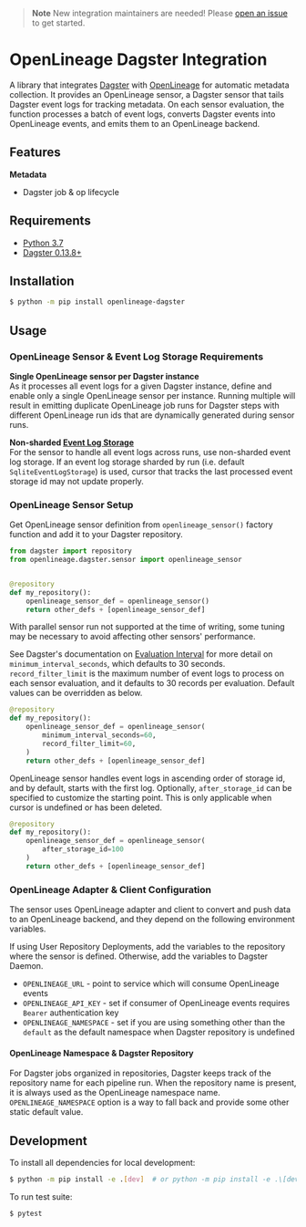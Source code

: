 > **Note**
> New integration maintainers are needed! Please [open an issue](https://github.com/OpenLineage/OpenLineage/issues/new) to get started.

# OpenLineage Dagster Integration

A library that integrates [Dagster](https://dagster.io/) with [OpenLineage](https://openlineage.io) for automatic metadata collection.
It provides an OpenLineage sensor, a Dagster sensor that tails Dagster event logs for tracking metadata.
On each sensor evaluation, the function processes a batch of event logs, converts Dagster events into OpenLineage events, 
and emits them to an OpenLineage backend.

## Features

**Metadata**

* Dagster job & op lifecycle

## Requirements

- [Python 3.7](https://www.python.org/downloads)
- [Dagster 0.13.8+](https://dagster.io/)

## Installation

```bash
$ python -m pip install openlineage-dagster
```

## Usage

### OpenLineage Sensor & Event Log Storage Requirements

**Single OpenLineage sensor per Dagster instance** <br />
As it processes all event logs for a given Dagster instance, define and enable only a single OpenLineage sensor per instance. 
Running multiple will result in emitting duplicate OpenLineage job runs for Dagster steps with different OpenLineage run ids that are dynamically generated during sensor runs.

**Non-sharded [Event Log Storage](https://docs.dagster.io/deployment/dagster-instance#event-log-storage)** <br />
For the sensor to handle all event logs across runs, use non-sharded event log storage.
If an event log storage sharded by run (i.e. default `SqliteEventLogStorage`) is used, cursor that tracks the last processed event storage id may not update properly. 

### OpenLineage Sensor Setup

Get OpenLineage sensor definition from `openlineage_sensor()` factory function and add it to your Dagster repository.

```python
from dagster import repository
from openlineage.dagster.sensor import openlineage_sensor


@repository
def my_repository():
    openlineage_sensor_def = openlineage_sensor()
    return other_defs + [openlineage_sensor_def]
```

With parallel sensor run not supported at the time of writing, some tuning may be necessary to avoid affecting other sensors' performance.

See Dagster's documentation on [Evaluation Interval](https://docs.dagster.io/concepts/partitions-schedules-sensors/sensors#evaluation-interval)
for more detail on `minimum_interval_seconds`, which defaults to 30 seconds.
`record_filter_limit` is the maximum number of event logs to process on each sensor evaluation, and it defaults to 30 records per evaluation.
Default values can be overridden as below.

```python
@repository
def my_repository():
    openlineage_sensor_def = openlineage_sensor(
        minimum_interval_seconds=60,
        record_filter_limit=60,
    )
    return other_defs + [openlineage_sensor_def]
```


OpenLineage sensor handles event logs in ascending order of storage id, and by default, starts with the first log.
Optionally, `after_storage_id` can be specified to customize the starting point.
This is only applicable when cursor is undefined or has been deleted.

```python
@repository
def my_repository():
    openlineage_sensor_def = openlineage_sensor(
        after_storage_id=100
    )
    return other_defs + [openlineage_sensor_def]
```

### OpenLineage Adapter & Client Configuration

The sensor uses OpenLineage adapter and client to convert and push data to an OpenLineage backend,
and they depend on the following environment variables.

If using User Repository Deployments, add the variables to the repository where the sensor is defined.
Otherwise, add the variables to Dagster Daemon.

* `OPENLINEAGE_URL` - point to service which will consume OpenLineage events
* `OPENLINEAGE_API_KEY` - set if consumer of OpenLineage events requires `Bearer` authentication key
* `OPENLINEAGE_NAMESPACE` - set if you are using something other than the `default` as the default namespace when Dagster repository is undefined 

#### OpenLineage Namespace & Dagster Repository

For Dagster jobs organized in repositories, Dagster keeps track of the repository name for each pipeline run.
When the repository name is present, it is always used as the OpenLineage namespace name.
`OPENLINEAGE_NAMESPACE` option is a way to fall back and provide some other static default value. 


## Development

To install all dependencies for local development:

```bash
$ python -m pip install -e .[dev]  # or python -m pip install -e .\[dev\] in zsh 
```

To run test suite:

```bash
$ pytest
```